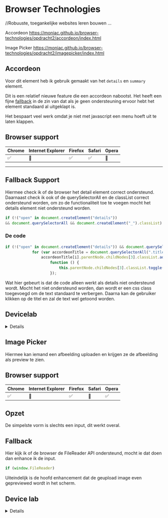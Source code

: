 # Browser Technologies
//Robuuste, toegankelijke websites leren bouwen …

Accordeon
https://moniac.github.io/browser-technologies/opdracht2/accordeon/index.html

Image Picker
https://moniac.github.io/browser-technologies/opdracht2/imagepicker/index.html


## Accordeon

Voor dit element heb ik gebruik gemaakt van het ```details``` en ```summary``` element.

Dit is een relatief nieuwe feature die een accordeon nabootst. Het heeft een fijne [fallback](https://css-tricks.com/quick-reminder-that-details-summary-is-the-easiest-way-ever-to-make-an-accordion/) in de zin van dat als je geen ondersteuning ervoor hebt het element standaard al uitgeklapt is.

Het bespaart veel werk omdat je niet met javascript een menu hoeft uit te laten klappen.

## Browser support

Chrome | Internet Explorer | Firefox | Safari | Opera
---------|----------|--------- | ------- | -----
 ✅ |  🚫  |  ✅ |  ✅  | 🚫

 --------------------

 ## Fallback Support

 Hiermee check ik of de browser het detail element correct ondersteund. Daarnaast check ik ook of de querySelectorAll en de classList correct ondersteund worden, om zo de functionaliteit toe te voegen mocht het details element niet ondersteund worden.

 ```js
if (!("open" in document.createElement("details")) 
&& document.querySelectorAll && document.createElement("_").classList)
```

### De code

```js
if (!("open" in document.createElement("details")) && document.querySelectorAll && document.createElement("_").classList)
			for (var accordeonTitle = document.querySelectorAll(".title"), i = 0; i < accordeonTitle.length; i++)
				accordeonTitle[i].parentNode.childNodes[3].classList.add("hide"), accordeonTitle[i].addEventListener("click",
					function () {
						this.parentNode.childNodes[3].classList.toggle("hide")
					});
```

Wat hier gebeurt is dat de code alleen werkt als details niet ondersteund wordt. Mocht het niet ondersteund worden, dan wordt er een css class toegevoegd om de text standaard te verbergen. Daarna kan de gebruiker klikken op de titel en zal de text wel getoond worden.

## Devicelab

<details>

![Older mobile browsers](./images/IMG_1847.JPG)
![Older mobile browsers](./images/IMG_4811.JPG)
![Older mobile browsers](./images/f04159a9-418f-49b9-8bd1-ad7c577350ba.jpg)

</details>


## Image Picker

Hiermee kan iemand een afbeelding uploaden en krijgen ze de afbeelding als preview te zien.

## Browser support


Chrome | Internet Explorer | Firefox | Safari | Opera
---------|----------|--------- | ------- | -----
 ✅ |  🚫  |  ✅ |  🚫  | ✅ 

 ## Opzet

 De simpelste vorm is slechts een input, dit werkt overal.

 ## Fallback

Hier kijk ik of de browser de FileReader API ondersteund, mocht ie dat doen dan enhance ik de input.

 ```js
 if (window.FileReader)
 ```

 Uiteindelijk is de hoofd enhancement dat de geupload image even gepreviewed wordt in het scherm.

 ## Device lab

 <details>

![Older mobile browsers](./images/IMG_2367.JPG)
![Older mobile browsers](./images/IMG_8620.JPG)
![Older mobile browsers](./images/IMG_8331.JPG)
![Older mobile browsers](./images/IMG_7946.JPG)

</details>